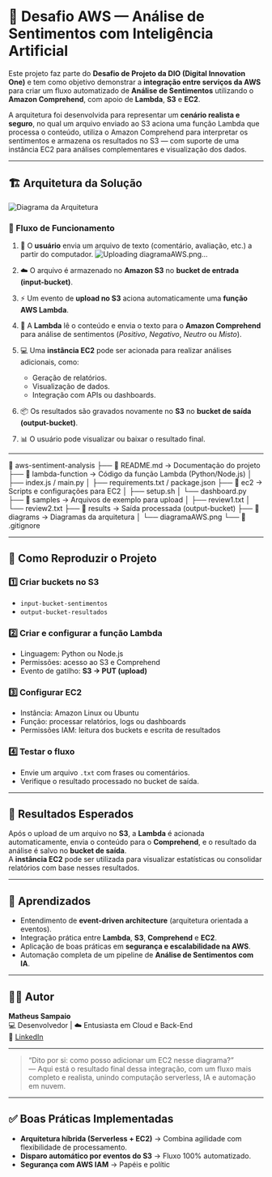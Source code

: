 # 🧠 Desafio AWS — Análise de Sentimentos com Inteligência Artificial

Este projeto faz parte do **Desafio de Projeto da DIO (Digital Innovation One)** e tem como objetivo demonstrar a **integração entre serviços da AWS** para criar um fluxo automatizado de **Análise de Sentimentos** utilizando o **Amazon Comprehend**, com apoio de **Lambda**, **S3** e **EC2**.  

A arquitetura foi desenvolvida para representar um **cenário realista e seguro**, no qual um arquivo enviado ao S3 aciona uma função Lambda que processa o conteúdo, utiliza o Amazon Comprehend para interpretar os sentimentos e armazena os resultados no S3 — com suporte de uma instância EC2 para análises complementares e visualização dos dados.

---

## 🏗️ Arquitetura da Solução
![Diagrama da Arquitetura]([./diagrams/diagramaAWS.png](https://github.com/user-attachments/assets/64f66454-7670-41aa-b62f-927c3ff27487))


### 🔁 Fluxo de Funcionamento

1. 👤 O **usuário** envia um arquivo de texto (comentário, avaliação, etc.) a partir do computador.  ![Uploading diagramaAWS.png…]()

2. ☁️ O arquivo é armazenado no **Amazon S3** no **bucket de entrada (input-bucket)**.  
3. ⚡ Um evento de **upload no S3** aciona automaticamente uma **função AWS Lambda**.  
4. 🧩 A **Lambda** lê o conteúdo e envia o texto para o **Amazon Comprehend** para análise de sentimentos (*Positivo*, *Negativo*, *Neutro* ou *Misto*).  
5. 💻 Uma **instância EC2** pode ser acionada para realizar análises adicionais, como:  
   - Geração de relatórios.  
   - Visualização de dados.  
   - Integração com APIs ou dashboards.  
6. 📦 Os resultados são gravados novamente no **S3** no **bucket de saída (output-bucket)**.  
7. 📊 O usuário pode visualizar ou baixar o resultado final.

---

📁 aws-sentiment-analysis
├── 📄 README.md → Documentação do projeto
├── 📁 lambda-function → Código da função Lambda (Python/Node.js)
│ ├── index.js / main.py
│ ├── requirements.txt / package.json
├── 📁 ec2 → Scripts e configurações para EC2
│ ├── setup.sh
│ └── dashboard.py
├── 📁 samples → Arquivos de exemplo para upload
│ ├── review1.txt
│ └── review2.txt
├── 📁 results → Saída processada (output-bucket)
├── 📁 diagrams → Diagramas da arquitetura
│ └── diagramaAWS.png
└── 📄 .gitignore


---

## 🚀 Como Reproduzir o Projeto

### 1️⃣ Criar buckets no S3
- `input-bucket-sentimentos`
- `output-bucket-resultados`

### 2️⃣ Criar e configurar a função Lambda
- Linguagem: Python ou Node.js  
- Permissões: acesso ao S3 e Comprehend  
- Evento de gatilho: **S3 → PUT (upload)**  

### 3️⃣ Configurar EC2
- Instância: Amazon Linux ou Ubuntu  
- Função: processar relatórios, logs ou dashboards  
- Permissões IAM: leitura dos buckets e escrita de resultados  

### 4️⃣ Testar o fluxo
- Envie um arquivo `.txt` com frases ou comentários.  
- Verifique o resultado processado no bucket de saída.  

---

## 💬 Resultados Esperados

Após o upload de um arquivo no **S3**, a **Lambda** é acionada automaticamente, envia o conteúdo para o **Comprehend**, e o resultado da análise é salvo no **bucket de saída**.  
A **instância EC2** pode ser utilizada para visualizar estatísticas ou consolidar relatórios com base nesses resultados.

---

## 🧠 Aprendizados

- Entendimento de **event-driven architecture** (arquitetura orientada a eventos).  
- Integração prática entre **Lambda**, **S3**, **Comprehend** e **EC2**.  
- Aplicação de boas práticas em **segurança e escalabilidade na AWS**.  
- Automação completa de um pipeline de **Análise de Sentimentos com IA**.

---

## 👨‍💻 Autor

**Matheus Sampaio**  
💻 Desenvolvedor | ☁️ Entusiasta em Cloud e Back-End  
🔗 [LinkedIn]([https://www.linkedin.com/](https://www.linkedin.com/in/matheus-sampaio-dev/)) 

---

> “Dito por si: como posso adicionar um EC2 nesse diagrama?”  
> — Aqui está o resultado final dessa integração, com um fluxo mais completo e realista, unindo computação serverless, IA e automação em nuvem.

---
## ✅ Boas Práticas Implementadas

- **Arquitetura híbrida (Serverless + EC2)** → Combina agilidade com flexibilidade de processamento.  
- **Disparo automático por eventos do S3** → Fluxo 100% automatizado.  
- **Segurança com AWS IAM** → Papéis e polític
